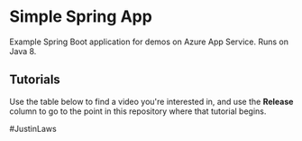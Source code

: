 # Simple Spring App

Example Spring Boot application for demos on Azure App Service. Runs on Java 8.

## Tutorials

Use the table below to find a video you're interested in, and use the **Release** column to go to the point in this repository where that tutorial begins.


#JustinLaws